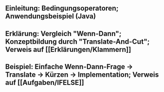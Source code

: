 ## Einleitung: Bedingungsoperatoren; Anwendungsbeispiel (Java)

## Erklärung: Vergleich "Wenn-Dann"; Konzeptbildung durch "Translate-And-Cut"; Verweis auf [[Erklärungen/Klammern]]

## Beispiel: Einfache Wenn-Dann-Frage -> Translate -> Kürzen -> Implementation; Verweis auf [[Aufgaben/IFELSE]]

